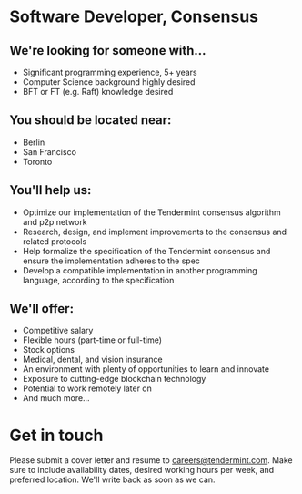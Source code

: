 # Software Developer, Consensus

## We're looking for someone with…
* Significant programming experience, 5+ years
* Computer Science background highly desired
* BFT or FT (e.g. Raft) knowledge desired

## You should be located near:
* Berlin
* San Francisco
* Toronto

## You'll help us:
* Optimize our implementation of the Tendermint consensus algorithm and p2p network
* Research, design, and implement improvements to the consensus and related protocols
* Help formalize the specification of the Tendermint consensus and ensure the implementation adheres to the spec
* Develop a compatible implementation in another programming language, according to the specification

## We'll offer:
* Competitive salary
* Flexible hours (part-time or full-time)
* Stock options
* Medical, dental, and vision insurance
* An environment with plenty of opportunities to learn and innovate
* Exposure to cutting-edge blockchain technology
* Potential to work remotely later on
* And much more…

# Get in touch
Please submit a cover letter and resume to careers@tendermint.com. Make sure to include availability dates, desired working hours per week, and preferred location. We'll write back as soon as we can.
